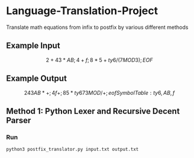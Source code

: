 # Language-Translation-Project
Translate math equations from infix to postfix by various different methods

## Example Input

```math
2 + 43 * AB;  4 + f;
8 * 5 + ty6 / (7 MOD3); EOF
```

## Example Output

```math
2 43 AB * + ;
4 f + ;
8 5 * ty6 7 3 MOD / + ;
eof
Symbol Table: ty6, AB, f
```

## Method 1: Python Lexer and Recursive Decent Parser

### Run

```bash
python3 postfix_translator.py input.txt output.txt
```